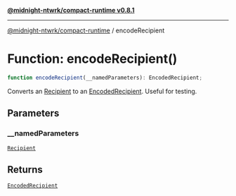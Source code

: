 [**@midnight-ntwrk/compact-runtime v0.8.1**](../README.md)

***

[@midnight-ntwrk/compact-runtime](../globals.md) / encodeRecipient

# Function: encodeRecipient()

```ts
function encodeRecipient(__namedParameters): EncodedRecipient;
```

Converts an [Recipient](../interfaces/Recipient.md) to an [EncodedRecipient](../interfaces/EncodedRecipient.md). Useful for testing.

## Parameters

### \_\_namedParameters

[`Recipient`](../interfaces/Recipient.md)

## Returns

[`EncodedRecipient`](../interfaces/EncodedRecipient.md)

